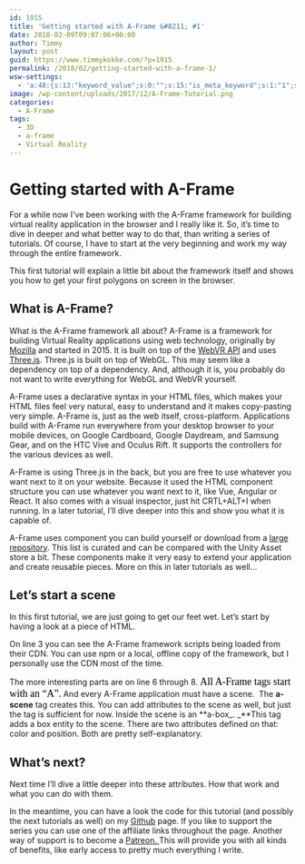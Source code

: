 ```yaml
---
id: 1915
title: 'Getting started with A-Frame &#8211; #1'
date: 2018-02-09T09:07:06+00:00
author: Timmy
layout: post
guid: https://www.timmykokke.com/?p=1915
permalink: /2018/02/getting-started-with-a-frame-1/
wsw-settings:
  - 'a:48:{s:13:"keyword_value";s:0:"";s:15:"is_meta_keyword";s:1:"1";s:17:"meta_keyword_type";s:10:"categories";s:13:"is_meta_title";s:1:"1";s:10:"meta_title";s:0:"";s:19:"is_meta_description";s:1:"1";s:21:"is_meta_robot_noindex";s:0:"";s:22:"is_meta_robot_nofollow";s:0:"";s:19:"is_meta_robot_noodp";s:0:"";s:20:"is_meta_robot_noydir";s:0:"";s:16:"meta_description";s:0:"";s:17:"is_over_sentences";s:0:"";s:20:"first_over_sentences";s:0:"";s:19:"last_over_sentences";s:0:"";s:16:"is_rich_snippets";s:0:"";s:18:"show_rich_snippets";s:0:"";s:12:"rating_value";s:1:"0";s:13:"review_author";s:0:"";s:14:"review_summary";s:0:"";s:18:"review_description";s:0:"";s:10:"event_name";s:0:"";s:10:"event_date";s:0:"";s:9:"event_url";s:0:"";s:19:"event_location_name";s:0:"";s:21:"event_location_street";s:0:"";s:23:"event_location_locality";s:0:"";s:21:"event_location_region";s:0:"";s:12:"people_fname";s:0:"";s:12:"people_lname";s:0:"";s:15:"people_locality";s:0:"";s:13:"people_region";s:0:"";s:12:"people_title";s:0:"";s:14:"people_homeurl";s:0:"";s:15:"people_photourl";s:0:"";s:12:"product_name";s:0:"";s:16:"product_imageurl";s:0:"";s:19:"product_description";s:0:"";s:14:"product_offers";s:0:"";s:18:"is_social_facebook";s:0:"";s:25:"social_facebook_publisher";s:0:"";s:22:"social_facebook_author";s:0:"";s:21:"social_facebook_title";s:0:"";s:27:"social_facebook_description";s:0:"";s:17:"is_social_twitter";s:0:"";s:20:"social_twitter_title";s:0:"";s:26:"social_twitter_description";s:0:"";s:15:"autolink_anchor";s:0:"";s:19:"is_disable_autolink";s:0:"";}'
image: /wp-content/uploads/2017/12/A-Frame-Tutorial.png
categories:
  - A-Frame
tags:
  - 3D
  - a-frame
  - Virtual Reality
---
```

# Getting started with A-Frame

For a while now I&#8217;ve been working with the A-Frame framework for building virtual reality application in the browser and I really like it. So, it&#8217;s time to dive in deeper and what better way to do that, than writing a series of tutorials. Of course, I have to start at the very beginning and work my way through the entire framework.

This first tutorial will explain a little bit about the framework itself and shows you how to get your first polygons on screen in the browser.

## What is A-Frame?

What is the A-Frame framework all about? A-Frame is a framework for building Virtual Reality applications using web technology, originally by <a href="https://mozvr.com/" target="_blank" rel="noopener">Mozilla</a> and started in 2015. It is built on top of the <a href="https://developer.mozilla.org/en-US/docs/Web/API/WebVR_API/Using_the_WebVR_API" target="_blank" rel="noopener">WebVR API</a> and uses <a href="https://threejs.org/" target="_blank" rel="noopener">Three.js</a>. Three.js is built on top of WebGL. This may seem like a dependency on top of a dependency. And, although it is, you probably do not want to write everything for WebGL and WebVR yourself.

A-Frame uses a declarative syntax in your HTML files, which makes your HTML files feel very natural, easy to understand and it makes copy-pasting very simple. A-Frame is, just as the web itself, cross-platform. Applications build with A-Frame run everywhere from your desktop browser to your mobile devices, on Google Cardboard, Google Daydream, and Samsung Gear, and on the HTC Vive and Oculus Rift. It supports the controllers for the various devices as well.

A-Frame is using Three.js in the back, but you are free to use whatever you want next to it on your website. Because it used the HTML component structure you can use whatever you want next to it, like Vue, Angular or React. It also comes with a visual inspector, just hit CRTL+ALT+I when running. In a later tutorial, I&#8217;ll dive deeper into this and show you what it is capable of.

A-Frame uses component you can build yourself or download from a <a href="https://aframe.io/aframe-registry/" target="_blank" rel="noopener">large repository</a>. This list is curated and can be compared with the Unity Asset store a bit. These components make it very easy to extend your application and create reusable pieces. More on this in later tutorials as well&#8230;

## Let&#8217;s start a scene

In this first tutorial, we are just going to get our feet wet. Let&#8217;s start by having a look at a piece of HTML.
  


On line 3 you can see the A-Frame framework scripts being loaded from their CDN. You can use npm or a local, offline copy of the framework, but I personally use the CDN most of the time.

The more interesting parts are on line 6 through 8. <span style="display: inline !important; float: none; background-color: transparent; color: #000000; cursor: text; font-family: 'PT Serif',Georgia,Cambria,'Times New Roman',Times,serif; font-size: 17.93px; font-style: normal; font-variant: normal; font-weight: 400; letter-spacing: normal; orphans: 2; text-align: left; text-decoration: none; text-indent: 0px; text-transform: none; -webkit-text-stroke-width: 0px; white-space: normal; word-spacing: 0px;">All A-Frame tags start with an &#8220;A&#8221;.</span> And every A-Frame application must have a scene.  The **a-scene** tag creates this. You can add attributes to the scene as well, but just the tag is sufficient for now. Inside the scene is an **a-box_. _**This tag adds a box entity to the scene. There are two attributes defined on that: color and position. Both are pretty self-explanatory.

## What&#8217;s next?

Next time I&#8217;ll dive a little deeper into these attributes. How that work and what you can do with them.

In the meantime, you can have a look the code for this tutorial (and possibly the next tutorials as well) on my <a href="https://github.com/sorskoot/a-frame-tutorial/tree/master/01A" target="_blank" rel="noopener">Github</a> page. If you like to support the series you can use one of the affiliate links throughout the page. Another way of support is to become a <a href="https://www.patreon.com/sorskoot" target="_blank" rel="noopener">Patreon. </a>This will provide you with all kinds of benefits, like early access to pretty much everything I write.

&nbsp;

&nbsp;